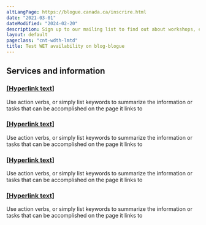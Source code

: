 ```yaml
---
altLangPage: https://blogue.canada.ca/inscrire.html
date: "2021-03-01"
dateModified: "2024-02-20"
description: Sign up to our mailing list to find out about workshops, events, user research and usability testing activities that you may want to participate in.
layout: default
pageclass: "cnt-wdth-lmtd"
title: Test WET availability on blog-blogue
---
```

<section class="gc-srvinfo">
	<h2>Services and information</h2>
	<div class="wb-eqht row">
		<div class="col-md-6">
			<h3><a href="#">[Hyperlink text]</a></h3>
			<p>Use action verbs, or simply list keywords to summarize the information or tasks that can be accomplished on the page it links to</p>
		</div>
		<div class="col-md-6">
			<h3><a href="#">[Hyperlink text]</a></h3>
			<p>Use action verbs, or simply list keywords to summarize the information or tasks that can be accomplished on the page it links to</p>
		</div>
		<div class="col-md-6">
			<h3><a href="#">[Hyperlink text]</a></h3>
			<p>Use action verbs, or simply list keywords to summarize the information or tasks that can be accomplished on the page it links to</p>
		</div>
		<div class="col-md-6">
			<h3><a href="#">[Hyperlink text]</a></h3>
			<p>Use action verbs, or simply list keywords to summarize the information or tasks that can be accomplished on the page it links to</p>
		</div>
	</div>
</section>
